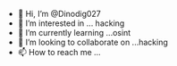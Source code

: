 - 👋 Hi, I’m @Dinodig027
- 👀 I’m interested in ... hacking
- 🌱 I’m currently learning ...osint
- 💞️ I’m looking to collaborate on ...hacking
- 📫 How to reach me ...

<!---
Dinodig027/Dinodig027 is a ✨ special ✨ repository because its `README.md` (this file) appears on your GitHub profile.
You can click the Preview link to take a look at your changes.
--->
